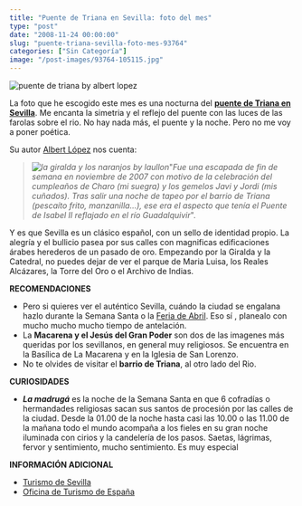 ```yaml
---
title: "Puente de Triana en Sevilla: foto del mes"
type: "post"
date: "2008-11-24 00:00:00"
slug: "puente-triana-sevilla-foto-mes-93764"
categories: ["Sin Categoría"]
image: "/post-images/93764-105115.jpg"
---
```


![puente de triana by albert lopez](/post-images/93764-105115.jpg "puente de triana by albert lopez")

La foto que he escogido este mes es una nocturna del **[puente de Triana en Sevilla](http://www.flickr.com/photos/albertlg/2095161825/in/set-72157604024152652/)**. Me encanta la simetria y el reflejo del puente con las luces de las farolas sobre el rio. No hay nada más, el puente y la noche. Pero no me voy a poner poética.

Su autor [Albert López](http://www.flickr.com/photos/albertlg/) nos cuenta:

> *![la giralda y los naranjos by laullon](/post-images/93764-105116.jpg "la giralda y los naranjos by laullon")*"*Fue una escapada de fin de semana en noviembre de 2007 con motivo de la celebración del cumpleaños de Charo (mi suegra) y los gemelos Javi y Jordi (mis cuñados). Tras salir una noche de tapeo por el barrio de Triana (pescaíto frito, manzanilla...), ese era el aspecto que tenía el Puente de Isabel II reflajado en el río Guadalquivir*".

Y es que Sevilla es un clásico español, con un sello de identidad propio. La alegría y el bullicio pasea por sus calles con magnificas edificaciones árabes herederos de un pasado de oro. Empezando por la Giralda y la Catedral, no puedes dejar de ver el parque de Maria Luisa, los Reales Alcázares, la Torre del Oro o el Archivo de Indias.

**RECOMENDACIONES**

- Pero si quieres ver el auténtico Sevilla, cuándo la ciudad se engalana hazlo durante la Semana Santa o la [Feria de Abril](http://www.missviajes.com/sevilla-feria-71923). Eso sí , planealo con mucho mucho mucho tiempo de antelación.
- La **Macarena y el Jesús del Gran Poder** son dos de las imagenes más queridas por los sevillanos, en general muy religiosos. Se encuentra en la Basílica de La Macarena y en la Iglesia de San Lorenzo.
- No te olvides de visitar el **barrio de Triana**, al otro lado del Rio.

**CURIOSIDADES**

- ***La madrugá*** es la noche de la Semana Santa en que 6 cofradías o hermandades religiosas sacan sus santos de procesión por las calles de la ciudad. Desde la 01.00 de la noche hasta casi las 10.00 o las 11.00 de la mañana todo el mundo acompaña a los fieles en su gran noche iluminada con cirios y la candelería de los pasos. Saetas, lágrimas, fervor y sentimiento, mucho sentimiento. Es muy especial

**INFORMACIÓN ADICIONAL**

- [Turismo de Sevilla](http://www.turismo.sevilla.org/paginas_es/portada.asp)
- [Oficina de Turismo de España](http://www.spain.info/Tourspain)